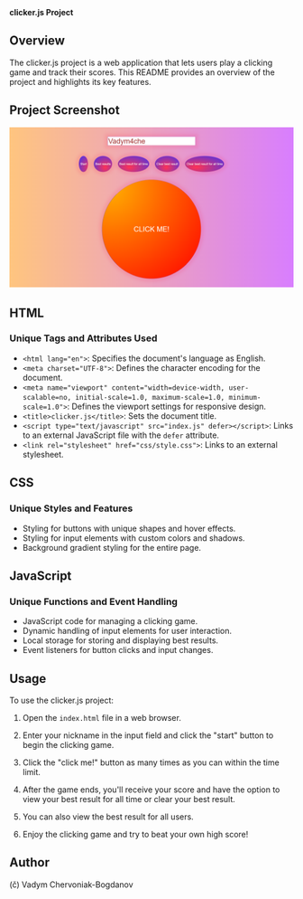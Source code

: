 <summary><b>clicker.js Project</b></summary>

## Overview

The clicker.js project is a web application that lets users play a clicking game and track their scores. This README provides an overview of the project and highlights its key features.

## Project Screenshot

[![Project Screenshot](https://github.com/1abcdesign/clicker-js/blob/main/screenshot.png)](https://1abcdesign.github.io/clicker-js/)

## HTML

### Unique Tags and Attributes Used

- `<html lang="en">`: Specifies the document's language as English.
- `<meta charset="UTF-8">`: Defines the character encoding for the document.
- `<meta name="viewport" content="width=device-width, user-scalable=no, initial-scale=1.0, maximum-scale=1.0, minimum-scale=1.0">`: Defines the viewport settings for responsive design.
- `<title>clicker.js</title>`: Sets the document title.
- `<script type="text/javascript" src="index.js" defer></script>`: Links to an external JavaScript file with the `defer` attribute.
- `<link rel="stylesheet" href="css/style.css">`: Links to an external stylesheet.

## CSS

### Unique Styles and Features

- Styling for buttons with unique shapes and hover effects.
- Styling for input elements with custom colors and shadows.
- Background gradient styling for the entire page.

## JavaScript

### Unique Functions and Event Handling

- JavaScript code for managing a clicking game.
- Dynamic handling of input elements for user interaction.
- Local storage for storing and displaying best results.
- Event listeners for button clicks and input changes.

## Usage

To use the clicker.js project:

1. Open the `index.html` file in a web browser.

2. Enter your nickname in the input field and click the "start" button to begin the clicking game.

3. Click the "click me!" button as many times as you can within the time limit.

4. After the game ends, you'll receive your score and have the option to view your best result for all time or clear your best result.

5. You can also view the best result for all users.

6. Enjoy the clicking game and try to beat your own high score!

## Author

(č) Vadym Chervoniak-Bogdanov
